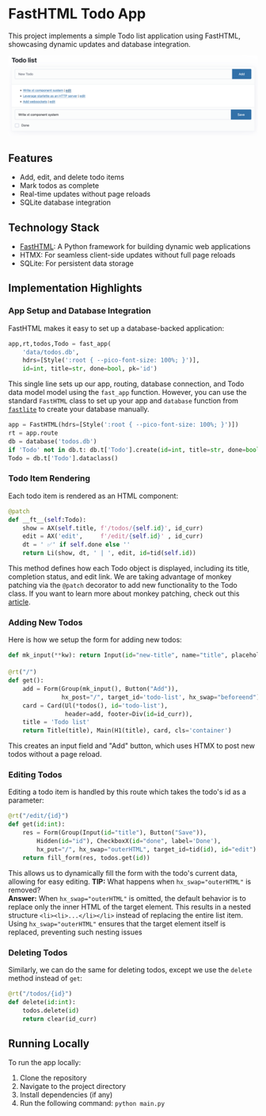 # FastHTML Todo App

This project implements a simple Todo list application using FastHTML, showcasing dynamic updates and database integration.

![Todo App Screenshot](todo_screenshot.png)

## Features

- Add, edit, and delete todo items
- Mark todos as complete
- Real-time updates without page reloads
- SQLite database integration

## Technology Stack

- [FastHTML](https://github.com/AnswerDotAI/fasthtml): A Python framework for building dynamic web applications
- HTMX: For seamless client-side updates without full page reloads
- SQLite: For persistent data storage

## Implementation Highlights

### App Setup and Database Integration

FastHTML makes it easy to set up a database-backed application:

```python
app,rt,todos,Todo = fast_app(
    'data/todos.db',
    hdrs=[Style(':root { --pico-font-size: 100%; }')],
    id=int, title=str, done=bool, pk='id')
```

This single line sets up our app, routing, database connection, and Todo data model model using the `fast_app` function. However, you can use the standard `FastHTML` class to set up your app and `database` function from [`fastlite`](https://github.com/AnswerDotAI/fastlite) to create your database manually.

```python
app = FastHTML(hdrs=[Style(':root { --pico-font-size: 100%; }')])
rt = app.route
db = database('todos.db')
if 'Todo' not in db.t: db.t['Todo'].create(id=int, title=str, done=bool, pk='id')
Todo = db.t['Todo'].dataclass()
```

### Todo Item Rendering

Each todo item is rendered as an HTML component:

```python
@patch
def __ft__(self:Todo):
    show = AX(self.title, f'/todos/{self.id}', id_curr)
    edit = AX('edit',     f'/edit/{self.id}' , id_curr)
    dt = ' ✅' if self.done else ''
    return Li(show, dt, ' | ', edit, id=tid(self.id))
```

This method defines how each Todo object is displayed, including its title, completion status, and edit link. We are taking advantage of monkey patching via the `@patch` decorator to add new functionality to the Todo class. If you want to learn more about monkey patching, check out this [article](https://en.wikipedia.org/wiki/Monkey_patch).

### Adding New Todos

Here is how we setup the form for adding new todos:

```python
def mk_input(**kw): return Input(id="new-title", name="title", placeholder="New Todo", **kw)

@rt("/")
def get():
    add = Form(Group(mk_input(), Button("Add")),
               hx_post="/", target_id='todo-list', hx_swap="beforeend")
    card = Card(Ul(*todos(), id='todo-list'),
                header=add, footer=Div(id=id_curr)),
    title = 'Todo list'
    return Title(title), Main(H1(title), card, cls='container')
```

This creates an input field and "Add" button, which uses HTMX to post new todos without a page reload.

### Editing Todos

Editing a todo item is handled by this route which takes the todo's id as a parameter:

```python
@rt("/edit/{id}")
def get(id:int):
    res = Form(Group(Input(id="title"), Button("Save")),
        Hidden(id="id"), CheckboxX(id="done", label='Done'),
        hx_put="/", hx_swap="outerHTML", target_id=tid(id), id="edit")
    return fill_form(res, todos.get(id))
```

This allows us to dynamically fill the form with the todo's current data, allowing for easy editing.
**TIP:** What happens when `hx_swap="outerHTML"` is removed?  
**Answer:** When `hx_swap="outerHTML"` is omitted, the default behavior is to replace only the inner HTML of the target element. This results in a nested structure `<li><li>...</li></li>` instead of replacing the entire list item. Using `hx_swap="outerHTML"` ensures that the target element itself is replaced, preventing such nesting issues

### Deleting Todos

Similarly, we can do the same for deleting todos, except we use the `delete` method instead of `get`:

```python
@rt("/todos/{id}")
def delete(id:int):
    todos.delete(id)
    return clear(id_curr)
```

## Running Locally

To run the app locally:

1. Clone the repository
2. Navigate to the project directory
3. Install dependencies (if any)
4. Run the following command: `python main.py`

